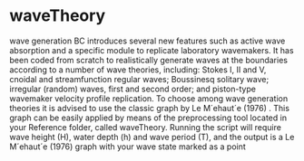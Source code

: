 # waveTheory
wave generation BC introduces several new features such as active wave absorption and a specific module to replicate laboratory wavemakers. It has
been coded from scratch to realistically generate waves at the boundaries according to a number of wave theories, including: Stokes I, II and V, cnoidal and streamfunction
regular waves; Boussinesq solitary wave; irregular (random) waves, first and second order; and piston-type wavemaker velocity profile replication. To choose among wave generation
theories it is advised to use the classic graph by Le M´ehaut´e (1976) .
This graph can be easily applied by means of the preprocessing tool located in your Reference folder, called waveTheory. Running the script will require wave height (H),
water depth (h) and wave period (T), and the output is a Le M´ehaut´e (1976) graph with your wave state marked as a point
